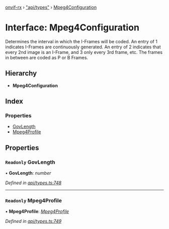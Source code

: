 [onvif-rx](../README.md) › ["api/types"](../modules/_api_types_.md) › [Mpeg4Configuration](_api_types_.mpeg4configuration.md)

# Interface: Mpeg4Configuration

Determines the interval in which the I-Frames will be coded. An entry of 1 indicates I-Frames are continuously generated. An entry of 2 indicates that every 2nd image is an I-Frame, and 3 only every 3rd frame, etc. The frames in between are coded as P or B Frames.

## Hierarchy

* **Mpeg4Configuration**

## Index

### Properties

* [GovLength](_api_types_.mpeg4configuration.md#readonly-govlength)
* [Mpeg4Profile](_api_types_.mpeg4configuration.md#readonly-mpeg4profile)

## Properties

### `Readonly` GovLength

• **GovLength**: *number*

*Defined in [api/types.ts:748](https://github.com/patrickmichalina/onvif-rx/blob/3e9b152/src/api/types.ts#L748)*

___

### `Readonly` Mpeg4Profile

• **Mpeg4Profile**: *[Mpeg4Profile](../enums/_api_types_.mpeg4profile.md)*

*Defined in [api/types.ts:749](https://github.com/patrickmichalina/onvif-rx/blob/3e9b152/src/api/types.ts#L749)*
